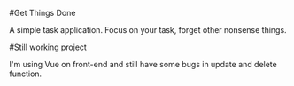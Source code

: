 #Get Things Done

A simple task application.
Focus on your task, forget other nonsense things.

#Still working project

I'm using Vue on front-end and still have some bugs in update and delete function.